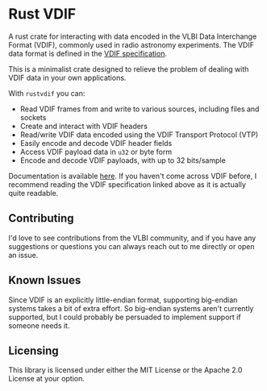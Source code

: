 # Rust VDIF

A rust crate for interacting with data encoded in the VLBI Data Interchange Format (VDIF), commonly used in radio astronomy experiments. The VDIF data format is defined in the [VDIF specification](https://vlbi.org/vlbi-standards/vdif/).

This is a minimalist crate designed to relieve the problem of dealing with VDIF data in your own applications.

With `rustvdif` you can:

- Read VDIF frames from and write to various sources, including files and sockets
- Create and interact with VDIF headers
- Read/write VDIF data encoded using the VDIF Transport Protocol (VTP)
- Easily encode and decode VDIF header fields
- Access VDIF payload data in `u32` or byte form
- Encode and decode VDIF payloads, with up to 32 bits/sample

Documentation is available [here](https://docs.rs/rustvdif/latest/rustvdif/). If you haven't come across VDIF before, I recommend reading the VDIF specification linked above as it is actually quite readable.

## Contributing

I'd love to see contributions from the VLBI community, and if you have any suggestions or questions you can always reach out to me directly or open an issue.

## Known Issues

Since VDIF is an explicitly little-endian format, supporting big-endian systems takes a bit of extra effort. So big-endian systems aren't currently supported, but I could probably be persuaded to implement support if someone needs it.

## Licensing

This library is licensed under either the MIT License or the Apache 2.0 License at your option.
